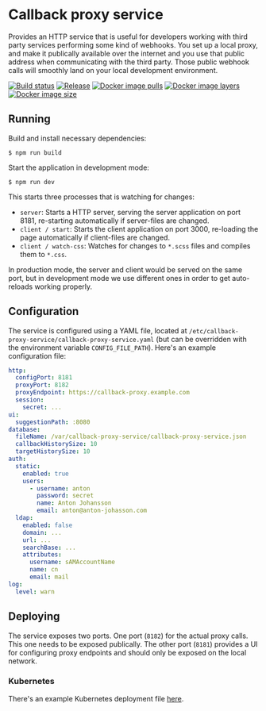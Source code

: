 # Callback proxy service

Provides an HTTP service that is useful for developers working with third party services performing some kind of webhooks. You set up a local proxy, and make it publically available over the internet and you use that public address when communicating with the third party. Those public webhook calls will smoothly land on your local development environment.

[![Build status](https://travis-ci.org/anton-johansson/callback-proxy-service.svg?branch=master)](https://travis-ci.org/anton-johansson/callback-proxy-service)
[![Release](https://img.shields.io/github/release/anton-johansson/callback-proxy-service.svg)](https://github.com/anton-johansson/callback-proxy-service/releases)
[![Docker image pulls](https://img.shields.io/docker/pulls/antonjohansson/callback-proxy-service.svg)](https://hub.docker.com/r/antonjohansson/callback-proxy-service)
[![Docker image layers](https://img.shields.io/microbadger/layers/antonjohansson/callback-proxy-service.svg)](https://hub.docker.com/r/antonjohansson/callback-proxy-service)
[![Docker image size](https://img.shields.io/microbadger/image-size/antonjohansson/callback-proxy-service.svg)](https://hub.docker.com/r/antonjohansson/callback-proxy-service)


## Running

Build and install necessary dependencies:

```shell
$ npm run build
```

Start the application in development mode:

```
$ npm run dev
```

This starts three processes that is watching for changes:

* `server`: Starts a HTTP server, serving the server application on port 8181, re-starting automatically if server-files are changed.
* `client / start`: Starts the client application on port 3000, re-loading the page automatically if client-files are changed.
* `client / watch-css`: Watches for changes to `*.scss` files and compiles them to `*.css`.

In production mode, the server and client would be served on the same port, but in development mode we use different ones in order to get auto-reloads working properly.


## Configuration

The service is configured using a YAML file, located at `/etc/callback-proxy-service/callback-proxy-service.yaml` (but can be overridden with the environment variable `CONFIG_FILE_PATH`). Here's an example configuration file:

```yaml
http:
  configPort: 8181
  proxyPort: 8182
  proxyEndpoint: https://callback-proxy.example.com
  session:
    secret: ...
ui:
  suggestionPath: :8080
database:
  fileName: /var/callback-proxy-service/callback-proxy-service.json
  callbackHistorySize: 10
  targetHistorySize: 10
auth:
  static:
    enabled: true
    users:
      - username: anton
        password: secret
        name: Anton Johansson
        email: anton@anton-johasson.com
  ldap:
    enabled: false
    domain: ...
    url: ...
    searchBase: ...
    attributes:
      username: sAMAccountName
      name: cn
      email: mail
log:
  level: warn
```


## Deploying

The service exposes two ports. One port (`8182`) for the actual proxy calls. This one needs to be exposed publically. The other port (`8181`) provides a UI for configuring proxy endpoints and should only be exposed on the local network.


### Kubernetes

There's an example Kubernetes deployment file [here](./deploy).
